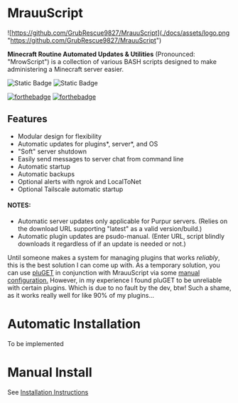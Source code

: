 # MrauuScript
![https://github.com/GrubRescue9827/MrauuScript](./docs/assets/logo.png "https://github.com/GrubRescue9827/MrauuScript")

 **Minecraft Routine Automated Updates & Utilities** (Pronounced: "MrowScript") is a collection of various BASH scripts designed to make administering a Minecraft server easier.

 ![Static Badge](https://img.shields.io/badge/Made_With-BASH-red?style=flat) ![Static Badge](https://img.shields.io/badge/Made_By-FEMBOYS-purple?style=flat)


 [![forthebadge](https://forthebadge.com/images/badges/0-percent-optimized.svg)](https://forthebadge.com) [![forthebadge](https://forthebadge.com/images/badges/contains-tasty-spaghetti-code.svg)](https://forthebadge.com)

## Features
* Modular design for flexibility
* Automatic updates for plugins*, server*, and OS
* "Soft" server shutdown
* Easily send messages to server chat from command line
* Automatic startup
* Automatic backups
* Optional alerts with ngrok and LocalToNet
* Optional Tailscale automatic startup

#### NOTES:
* Automatic server updates only applicable for Purpur servers. (Relies on the download URL supporting "latest" as a valid version/build.)
* Automatic plugin updates are psudo-manual. (Enter URL, script blindly downloads it regardless of if an update is needed or not.)

Until someone makes a system for managing plugins that works _reliably_, this is the best solution I can come up with. As a temporary solution, you can use [pluGET](https://github.com/Neocky/pluGET) in conjunction with MrauuScript via some [manual configuration.](./config/pluGET)
However, in my experience I found pluGET to be unreliable with certain plugins. Which is due to no fault by the dev, btw! Such a shame, as it works really well for like 90% of my plugins...

# Automatic Installation
To be implemented

# Manual Install
See [Installation Instructions](./docs/install.md)
